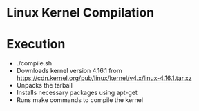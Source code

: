 # Linux Kernel Compilation

# Execution
- ./compile.sh
- Downloads kernel version 4.16.1 from https://cdn.kernel.org/pub/linux/kernel/v4.x/linux-4.16.1.tar.xz
- Unpacks the tarball
- Installs necessary packages using apt-get
- Runs make commands to compile the kernel
